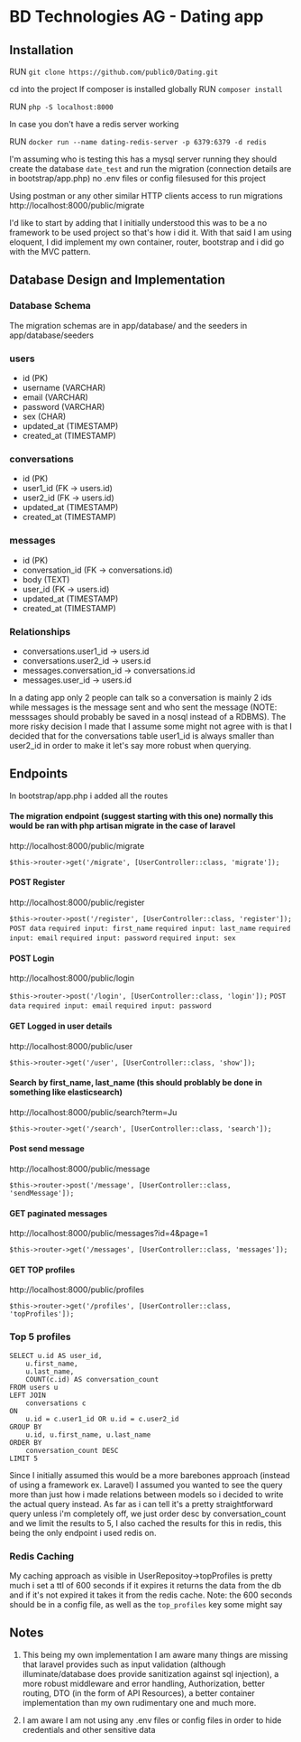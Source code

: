 # BD Technologies AG - Dating app

## Installation

RUN ``` git clone https://github.com/public0/Dating.git ```


cd into the project 
If composer is installed globally
RUN ``` composer install ```

RUN ``` php -S localhost:8000 ```

In case you don't have a redis server working

RUN ``` docker run --name dating-redis-server -p 6379:6379 -d redis ```

I'm assuming who is testing this has a mysql server running they should create the database ```date_test``` and run the migration (connection details are in bootstrap/app.php) no .env files or config filesused for this project

Using postman or any other similar HTTP clients access to run migrations
http://localhost:8000/public/migrate

I'd like to start by adding that I initially understood this was to be a no framework to be used project so that's how i did it. With that said I am using eloquent, I did implement my own container, router, bootstrap and i did go with the MVC pattern.

## Database Design and Implementation

### Database Schema 


The migration schemas are in app/database/ and the seeders in app/database/seeders

### users
- id (PK)
- username (VARCHAR)
- email (VARCHAR)
- password (VARCHAR)
- sex (CHAR)
- updated_at (TIMESTAMP)
- created_at (TIMESTAMP)

### conversations
- id (PK)
- user1_id (FK -> users.id)
- user2_id (FK -> users.id)
- updated_at (TIMESTAMP)
- created_at (TIMESTAMP)

### messages
- id (PK)
- conversation_id (FK -> conversations.id)
- body (TEXT)
- user_id (FK -> users.id)
- updated_at (TIMESTAMP)
- created_at (TIMESTAMP)

### Relationships
- conversations.user1_id -> users.id
- conversations.user2_id -> users.id
- messages.conversation_id -> conversations.id
- messages.user_id -> users.id

In a dating app only 2 people can talk so a conversation is mainly 2 ids while messages is the message sent and who sent the message (NOTE: messsages should probably be saved in a nosql instead of a RDBMS). The more risky decision I made that I assume some might not agree with is that I decided that for the conversations table user1_id is always smaller than user2_id in order to make it let's say more robust when querying.

## Endpoints

In bootstrap/app.php i added all the routes

#### The migration endpoint (suggest starting with this one) normally this would be ran with php artisan migrate in the case of laravel
http://localhost:8000/public/migrate

``` $this->router->get('/migrate', [UserController::class, 'migrate']); ```

#### POST Register
http://localhost:8000/public/register

``` $this->router->post('/register', [UserController::class, 'register']); ```
`POST data`
`required input: first_name`
`required input: last_name`
`required input: email`
`required input: password`
`required input: sex`

#### POST Login
http://localhost:8000/public/login

``` $this->router->post('/login', [UserController::class, 'login']); ```
`POST data`
`required input: email`
`required input: password`

#### GET Logged in user details
http://localhost:8000/public/user

``` $this->router->get('/user', [UserController::class, 'show']); ```

#### Search by first_name, last_name (this should problably be done in something like elasticsearch)
http://localhost:8000/public/search?term=Ju

``` $this->router->get('/search', [UserController::class, 'search']); ```

#### Post send message
http://localhost:8000/public/message

``` $this->router->post('/message', [UserController::class, 'sendMessage']); ```

#### GET paginated messages 
http://localhost:8000/public/messages?id=4&page=1

``` $this->router->get('/messages', [UserController::class, 'messages']); ```

#### GET TOP profiles 
http://localhost:8000/public/profiles

``` $this->router->get('/profiles', [UserController::class, 'topProfiles']); ```


### Top 5 profiles
```
SELECT u.id AS user_id,
    u.first_name,
    u.last_name,
    COUNT(c.id) AS conversation_count
FROM users u
LEFT JOIN 
    conversations c
ON 
    u.id = c.user1_id OR u.id = c.user2_id
GROUP BY 
    u.id, u.first_name, u.last_name
ORDER BY 
    conversation_count DESC
LIMIT 5
```
Since I initially assumed this would be a more barebones approach (instead of using a framework ex. Laravel) I assumed you wanted to see the query more than just how i made relations between models so i decided to write the actual query instead.
As far as i can tell it's a pretty straightforward query unless i'm completely off, we just order desc by conversation_count and we limit the results to 5, I also cached the results for this in redis, this being the only endpoint i used redis on.

### Redis Caching
My caching approach as visible in UserRepositoy->topProfiles is pretty much i set a ttl of 600 seconds if it expires it returns the data from the db and if it's not expired it takes it from the redis cache. 
Note: the 600 seconds should be in a config file, as well as the `top_profiles` key some might say

## Notes
1. This being my own implementation I am aware many things are missing that laravel provides such as input validation (although illuminate/database does provide sanitization against sql injection), a more robust middleware and error handling, Authorization, better routing, DTO (in the form of API Resources), a better container implementation than my own rudimentary one and much more.

2. I am aware I am not using any .env files or config files in order to hide credentials and other sensitive data 
